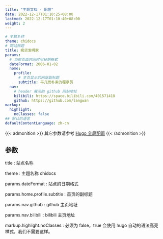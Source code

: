 ```yaml
---
title: "主题文档 - 配置"
date: 2022-12-17T01:10:25+08:00
lastmod: 2022-12-17T01:10:40+08:00
weight: 2
---
```


```yaml
# 主题名称
theme: chidocs
# 网站标题
title: 痴货发明家
params:
  # 当前页面时间时间日期格式
  dateFormat: 2006-01-02
  home:
    profile:
      # 主页显示的网站副标题
      subtitle: 平凡而朴素的程序员
  nav:
    # header 展示的 github 网站地址
    bilibili: https://space.bilibili.com/401571418
    github: https://github.com/langwan
markup:
  highlight:
    noClasses: false
## 默认的语言
defaultContentLanguage: zh-cn
```

{{< admonition >}}
其它参数请参考 [Hugo 全局配置](https://gohugo.io/overview/configuration/)
{{< /admonition >}}

## 参数

title
: 站点名称

theme
: 主题名称 chidocs

params.dateFormat
: 站点的日期格式

params.home.profile.subtitle
: 首页的副标题

params.nav.github
: github 主页地址

params.nav.bilibili
: bilibili 主页地址

markup.highlight.noClasses
: 必须为 false，true 会使用 hugo 自动的语法高亮样式，我们不需要这样。
